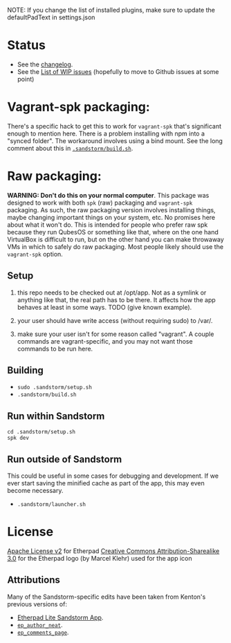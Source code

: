 NOTE: If you change the list of installed plugins, make sure to update the defaultPadText in settings.json

# Status

* See the [changelog](.sandstorm/CHANGELOG.md).
* See the [List of WIP issues](ISSUES.md) (hopefully to move to Github issues at some point)

# Vagrant-spk packaging:

There's a specific hack to get this to work for `vagrant-spk` that's significant enough to mention here. There is a problem installing with npm into a "synced folder". The workaround involves using a bind mount. See the long comment about this in [`.sandstorm/build.sh`](.sandstorm/build.sh).

# Raw packaging:

**WARNING: Don't do this on your normal computer**. This package was designed to work with both `spk` (raw) packaging and `vagrant-spk` packaging. As such, the raw packaging version involves installing things, maybe changing important things on your system, etc. No promises here about what it won't do. This is intended for people who prefer raw spk because they run QubesOS or something like that, where on the one hand VirtualBox is difficult to run, but on the other hand you can make throwaway VMs in which to safely do raw packaging. Most people likely should use the `vagrant-spk` option.

## Setup

1) this repo needs to be checked out at /opt/app. Not as a symlink or anything like that, the real path has to be there. It affects how the app behaves at least in some ways. TODO (give known example).

2) your user should have write access (without requiring sudo) to /var/.

3) make sure your user isn't for some reason called "vagrant". A couple commands are vagrant-specific, and you may not want those commands to be run here.

## Building

* `sudo .sandstorm/setup.sh`
* `.sandstorm/build.sh`

## Run within Sandstorm

```
cd .sandstorm/setup.sh
spk dev
```

## Run outside of Sandstorm

This could be useful in some cases for debugging and development. If we ever start saving the minified cache as part of the app, this may even become necessary.

* `.sandstorm/launcher.sh`

# License
[Apache License v2](http://www.apache.org/licenses/LICENSE-2.0.html) for Etherpad
[Creative Commons Attribution-Sharealike 3.0](https://creativecommons.org/licenses/by-sa/3.0/) for the Etherpad logo (by Marcel Klehr) used for the app icon

## Attributions

Many of the Sandstorm-specific edits have been taken from Kenton's previous versions of:
* [Etherpad Lite Sandstorm App](https://github.com/kentonv/etherpad-lite).
* [`ep_author_neat`](https://github.com/kentonv/ep_author_neat).
* [`ep_comments_page`](https://github.com/kentonv/ep_comments).
